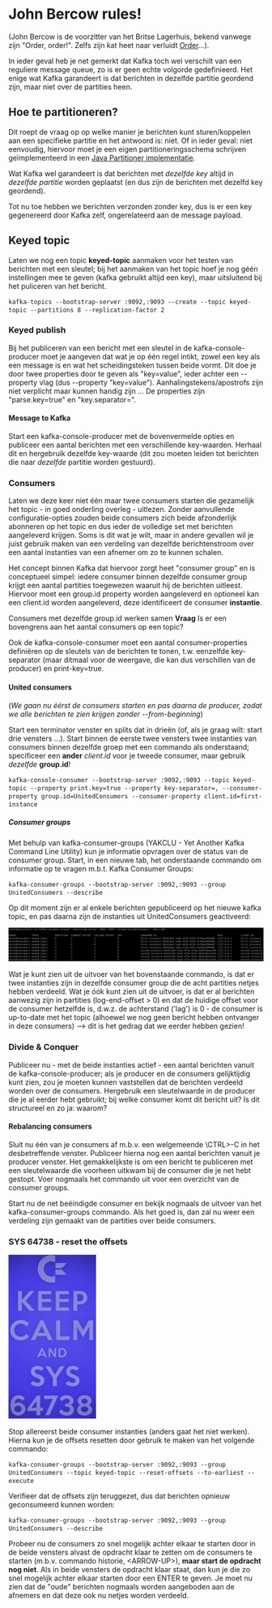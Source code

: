 # John Bercow rules!
(John Bercow is de voorzitter van het Britse Lagerhuis, bekend vanwege zijn "Order, order!". Zelfs zijn kat heet naar verluidt [Order](https://nos.nl/artikel/2267757-lagerhuis-voorzitter-nu-zelf-beroemdheid-zelfs-zijn-kat-heet-order.html)...).

In ieder geval heb je net gemerkt dat Kafka toch wel verschilt van een reguliere message queue, zo is er geen echte volgorde gedefinieerd.
Het enige wat Kafka garandeert is dat berichten in dezelfde partitie geordend zijn, maar niet over de partities heen.

## Hoe te partitioneren?
Dit roept de vraag op op welke manier je berichten kunt sturen/koppelen aan een specifieke partitie en het antwoord is: niet.
Of in ieder geval: niet eenvoudig, hiervoor moet je een eigen partitioneringsschema schrijven geïmplementeerd in een [Java Partitioner implementatie](https://kafka.apache.org/23/javadoc/org/apache/kafka/clients/producer/Partitioner.html).

Wat Kafka wel garandeert is dat berichten met _dezelfde key_ altijd in _dezelfde partitie_ worden geplaatst (en dus zijn de berichten met dezelfd key geordend).

Tot nu toe hebben we berichten  verzonden zonder key, dus is er een key gegenereerd door Kafka zelf, ongerelateerd aan de message payload.

## Keyed topic
Laten we nog een topic **keyed-topic** aanmaken voor het testen van berichten met een sleutel; bij het aanmaken van het topic hoef je nog géén instellingen mee te geven (kafka gebruikt altijd een key), maar uitsluitend bij het puliceren van het bericht.
```
kafka-topics --bootstrap-server :9092,:9093 --create --topic keyed-topic --partitions 8 --replication-factor 2
```

### Keyed publish
Bij het publiceren van een bericht met een sleutel in de kafka-console-producer moet je aangeven dat wat je op één regel intikt, zowel een key als een message is en wat het scheidingsteken tussen beide vormt. Dit doe je door twee properties door te geven als "key=value", ieder achter een --property vlag (dus --property "key=value"). Aanhalingstekens/apostrofs zijn niet verplicht maar kunnen handig zijn ...
De properties zijn "parse.key=true" en "key.separator=<jouw-key-separator-hier>".

#### Message to Kafka
Start een kafka-console-producer met de  bovenvermelde opties en publiceer een aantal berichten met een verschillende key-waarden.
Herhaal dit en hergebruik dezelfde key-waarde (dit zou moeten leiden tot berichten die naar _dezelfde_ partitie worden gestuurd).

### Consumers
Laten we deze keer niet één maar twee consumers starten die gezamelijk het topic - in goed onderling overleg - uitlezen.
Zonder aanvullende configuratie-opties zouden beide consumers zich beide afzonderlijk abonneren op het topic en dus ieder de volledige set met berichten aangeleverd krijgen. Soms is dit wat je wilt, maar in andere gevallen wil je juist gebruik maken van een verdeling van dezelfde berichtenstroom over een aantal instanties van een afnemer om zo te kunnen schalen.

Het concept binnen Kafka dat hiervoor zorgt heet "consumer group" en is conceptueel simpel: iedere consumer binnen dezelfde consumer group krijgt een aantal partities toegewezen waaruit hij de berichten uitleest.
Hiervoor moet een group.id property worden aangeleverd en optioneel kan een  client.id worden aangeleverd, deze identificeert de consumer __instantie__.

Consumers met dezelfde group.id werken samen
__Vraag__ Is er een bovengrens aan het aantal consumers op een topic?

Ook de kafka-console-consumer moet een aantal consumer-properties definiëren op de sleutels van de berichten te tonen, t.w. eenzelfde key-separator (maar ditmaal voor de weergave, die kan dus verschillen van de producer) en print-key=true.

#### United consumers
(_We gaan nu éérst de consumers starten en pas daarna de producer, zodat we alle berichten te zien krijgen zonder --from-beginning_)

Start een terminator venster en splits dat in drieën (of, als je graag wilt: start drie vensters ...). Start binnen de eerste twee vensters twee instanties van consumers binnen dezelfde groep met een commando als onderstaand; specificeer een __ander__ *client.id* voor je tweede consumer, maar gebruik *dezelfde* __group.id__!

```
kafka-console-consumer --bootstrap-server :9092,:9093 --topic keyed-topic --property print.key=true --property key-separator=, --consumer-property group.id=UnitedConsumers --consumer-property client.id=first-instance
```

##### Consumer groups
Met behulp van kafka-consumer-groups (YAKCLU - Yet Another Kafka Command Line Utility) kun je informatie opvragen over de status van de consumer group. Start, in een nieuwe tab, het onderstaande commando om informatie op te vragen m.b.t. Kafka Consumer Groups:

```
kafka-consumer-groups --bootstrap-server :9092,:9093 --group UnitedConsumers --describe
```
Op dit moment zijn er al enkele berichten gepubliceerd op het nieuwe kafka topic, en pas daarna zijn de instanties uit UnitedConsumers geactiveerd:

![Consumer Groups](../assets/ConsumerGroups.png)

Wat je kunt zien uit de uitvoer van het bovenstaande commando, is dat er twee instanties zijn in dezelfde consumer group die de acht partities netjes hebben verdeeld. Wat je óók kunt zien uit de uitvoer, is dat er al berichten aanwezig zijn in partities (log-end-offset > 0) en dat de huidige offset voor de consumer hetzelfde is, d.w.z. de achterstand ('lag') is 0 - de consumer is up-to-date met het topic (alhoewel we nog geen bericht hebben ontvanger in deze consumers) --> dit is het gedrag dat we eerder hebben gezien!

### Divide & Conquer
Publiceer nu - met de beide instanties actief - een aantal berichten vanuit de kafka-console-producer; als je producer en de consumers gelijktijdig kunt zien, zou je moeten kunnen vaststellen dat de berichten verdeeld worden over de consumers.
Hergebruik een sleutelwaarde in de producer die je al eerder hebt gebruikt; bij welke consumer komt dit bericht uit? Is dit structureel en zo ja: waarom?

#### Rebalancing consumers
Sluit nu één van je consumers af m.b.v. een welgemeende \CTRL\>-C in het desbetreffende venster. Publiceer hierna nog een aantal berichten vanuit je producer venster. Het gemakkelijkste is om een bericht te publiceren met een sleutelwaarde die voorheen uitkwam bij de consumer die je net hebt gestopt.
Voer nogmaals het commando uit voor een overzicht van de consumer groups.

Start nu de net beëindigde consumer en bekijk nogmaals de uitvoer van het kafka-consumer-groups commando. Als het goed is, dan zal nu weer een verdeling zijn gemaakt van de partities over beide consumers.

### SYS 64738 - reset the offsets
![Reset](../assets/sys64738.jpg)

Stop allereerst beide consumer instanties (anders gaat het niet werken). Hierna kun je de offsets resetten door gebruik te maken van het volgende commando:

```
kafka-consumer-groups --bootstrap-server :9092,:9093 --group UnitedConsumers --topic keyed-topic --reset-offsets --to-earliest --execute
```
Verifieer dat de offsets zijn teruggezet, dus dat berichten opnieuw geconsumeerd kunnen worden:
```
kafka-consumer-groups --bootstrap-server :9092,:9093 --group UnitedConsumers --describe
```

Probeer nu de consumers zo snel mogelijk achter elkaar te starten door in de beide vensters alvast de opdracht klaar te zetten om de consumers te starten (m.b.v. commando historie, \<ARROW-UP\>), **maar start de opdracht nog niet**. Als in beide vensters de opdracht klaar staat, dan kun je die zo snel mogelijk achter elkaar starten door een ENTER te geven.
Je moet nu zien dat de "oude" berichten nogmaals worden aangeboden aan de afnemers en dat deze ook nu netjes worden verdeeld.
